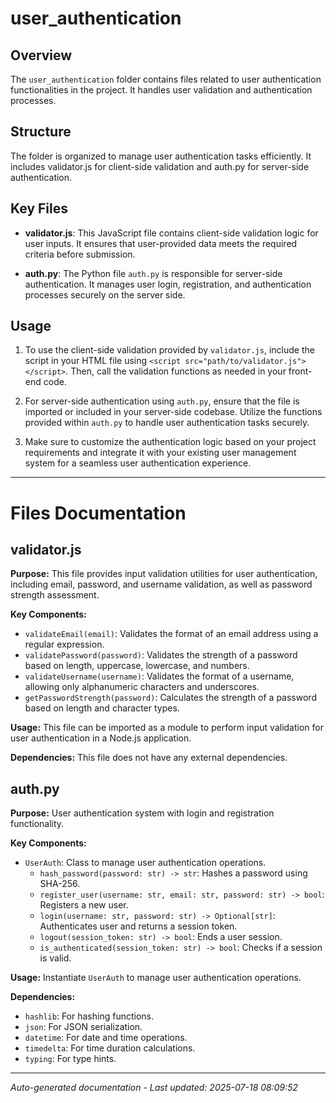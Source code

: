 # user_authentication

## Overview
The `user_authentication` folder contains files related to user authentication functionalities in the project. It handles user validation and authentication processes.

## Structure
The folder is organized to manage user authentication tasks efficiently. It includes validator.js for client-side validation and auth.py for server-side authentication.

## Key Files
- **validator.js**: This JavaScript file contains client-side validation logic for user inputs. It ensures that user-provided data meets the required criteria before submission.
  
- **auth.py**: The Python file `auth.py` is responsible for server-side authentication. It manages user login, registration, and authentication processes securely on the server side.

## Usage
1. To use the client-side validation provided by `validator.js`, include the script in your HTML file using `<script src="path/to/validator.js"></script>`. Then, call the validation functions as needed in your front-end code.

2. For server-side authentication using `auth.py`, ensure that the file is imported or included in your server-side codebase. Utilize the functions provided within `auth.py` to handle user authentication tasks securely.

3. Make sure to customize the authentication logic based on your project requirements and integrate it with your existing user management system for a seamless user authentication experience.

---

# Files Documentation

## validator.js

**Purpose:** This file provides input validation utilities for user authentication, including email, password, and username validation, as well as password strength assessment.

**Key Components:**
- `validateEmail(email)`: Validates the format of an email address using a regular expression.
- `validatePassword(password)`: Validates the strength of a password based on length, uppercase, lowercase, and numbers.
- `validateUsername(username)`: Validates the format of a username, allowing only alphanumeric characters and underscores.
- `getPasswordStrength(password)`: Calculates the strength of a password based on length and character types.

**Usage:** This file can be imported as a module to perform input validation for user authentication in a Node.js application.

**Dependencies:** This file does not have any external dependencies.

## auth.py

**Purpose:** User authentication system with login and registration functionality.

**Key Components:**
- `UserAuth`: Class to manage user authentication operations.
  - `hash_password(password: str) -> str`: Hashes a password using SHA-256.
  - `register_user(username: str, email: str, password: str) -> bool`: Registers a new user.
  - `login(username: str, password: str) -> Optional[str]`: Authenticates user and returns a session token.
  - `logout(session_token: str) -> bool`: Ends a user session.
  - `is_authenticated(session_token: str) -> bool`: Checks if a session is valid.

**Usage:** Instantiate `UserAuth` to manage user authentication operations.

**Dependencies:**
- `hashlib`: For hashing functions.
- `json`: For JSON serialization.
- `datetime`: For date and time operations.
- `timedelta`: For time duration calculations.
- `typing`: For type hints.

---
*Auto-generated documentation - Last updated: 2025-07-18 08:09:52*

